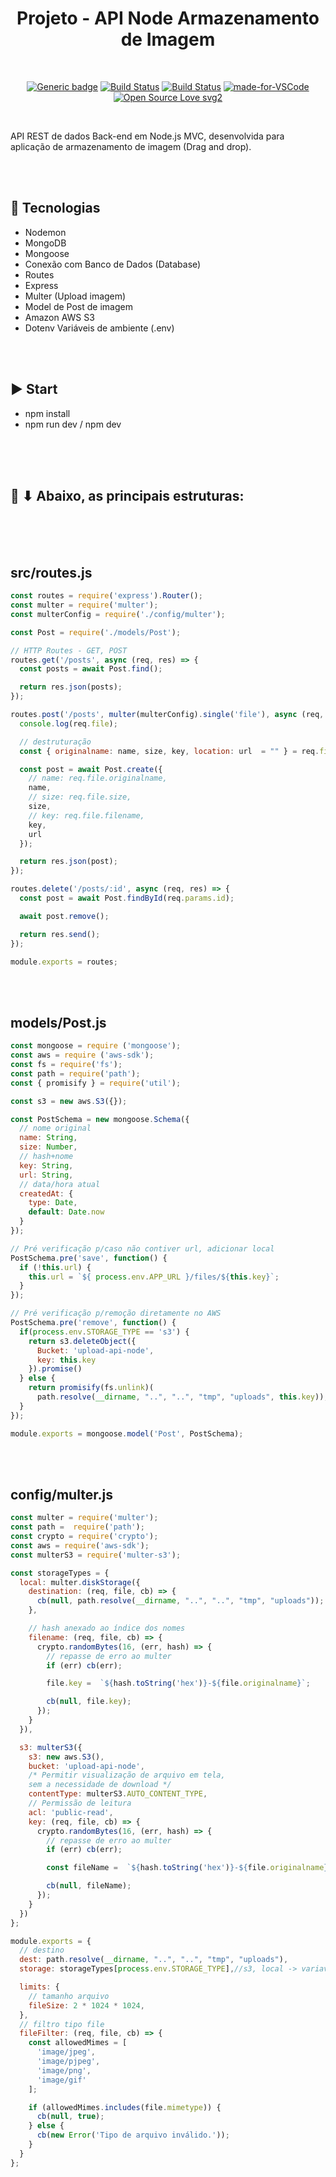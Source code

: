 <div align="center">

# Projeto - API Node Armazenamento de Imagem

</div>

<br>

<div align="center">

[![Generic badge](https://img.shields.io/badge/Made%20by-Renan%20Borba-purple.svg)](https://shields.io/) [![Build Status](https://img.shields.io/github/stars/RenanBorba/drag-n-drop.svg)](https://github.com/RenanBorba/drag-n-drop) [![Build Status](https://img.shields.io/github/forks/RenanBorba/drag-n-drop.svg)](https://github.com/RenanBorba/drag-n-drop) [![made-for-VSCode](https://img.shields.io/badge/Made%20for-VSCode-1f425f.svg)](https://code.visualstudio.com/) [![Open Source Love svg2](https://badges.frapsoft.com/os/v2/open-source.svg?v=103)](https://github.com/ellerbrock/open-source-badges/)

</div>

<br>

API REST de dados Back-end em Node.js MVC, desenvolvida para aplicação de armazenamento de imagem (Drag and drop).

<br><br>

## :rocket: Tecnologias
<ul>
  <li>Nodemon</li>
  <li>MongoDB</li>
  <li>Mongoose</li>
  <li>Conexão com Banco de Dados (Database)</li>
  <li>Routes</li>
  <li>Express</li>
  <li>Multer (Upload imagem)</li>
  <li>Model de Post de imagem</li>
  <li>Amazon AWS S3</li>
  <li>Dotenv Variáveis de ambiente (.env)</li>
</ul>

<br><br>

## :arrow_forward: Start
<ul>
  <li>npm install</li>
  <li>npm run dev / npm dev</li>
</ul>

<br><br><br>

## :mega: ⬇ Abaixo, as principais estruturas:

<br><br><br>
 
## src/routes.js
```js
const routes = require('express').Router();
const multer = require('multer');
const multerConfig = require('./config/multer');

const Post = require('./models/Post');

// HTTP Routes - GET, POST
routes.get('/posts', async (req, res) => {
  const posts = await Post.find();

  return res.json(posts);
});

routes.post('/posts', multer(multerConfig).single('file'), async (req, res) => {
  console.log(req.file);

  // destruturação
  const { originalname: name, size, key, location: url  = "" } = req.file;

  const post = await Post.create({
    // name: req.file.originalname,
    name,
    // size: req.file.size,
    size,
    // key: req.file.filename,
    key,
    url
  });

  return res.json(post);
});

routes.delete('/posts/:id', async (req, res) => {
  const post = await Post.findById(req.params.id);

  await post.remove();

  return res.send();
});

module.exports = routes;
```

<br><br>

## models/Post.js
```js
const mongoose = require ('mongoose');
const aws = require ('aws-sdk');
const fs = require('fs');
const path = require('path');
const { promisify } = require('util');

const s3 = new aws.S3({});

const PostSchema = new mongoose.Schema({
  // nome original
  name: String,
  size: Number,
  // hash+nome
  key: String,
  url: String,
  // data/hora atual
  createdAt: {
    type: Date,
    default: Date.now
  }
});

// Pré verificação p/caso não contiver url, adicionar local
PostSchema.pre('save', function() {
  if (!this.url) {
    this.url = `${ process.env.APP_URL }/files/${this.key}`;
  }
});

// Pré verificação p/remoção diretamente no AWS
PostSchema.pre('remove', function() {
  if(process.env.STORAGE_TYPE == 's3') {
    return s3.deleteObject({
      Bucket: 'upload-api-node',
      key: this.key
    }).promise()
  } else {
    return promisify(fs.unlink)(
      path.resolve(__dirname, "..", "..", "tmp", "uploads", this.key));
  }
});

module.exports = mongoose.model('Post', PostSchema);
```

<br><br>

## config/multer.js
```js
const multer = require('multer');
const path =  require('path');
const crypto = require('crypto');
const aws = require('aws-sdk');
const multerS3 = require('multer-s3');

const storageTypes = {
  local: multer.diskStorage({
    destination: (req, file, cb) => {
      cb(null, path.resolve(__dirname, "..", "..", "tmp", "uploads"));
    },

    // hash anexado ao índice dos nomes
    filename: (req, file, cb) => {
      crypto.randomBytes(16, (err, hash) => {
        // repasse de erro ao multer
        if (err) cb(err);

        file.key =  `${hash.toString('hex')}-${file.originalname}`;

        cb(null, file.key);
      });
    }
  }),

  s3: multerS3({
    s3: new aws.S3(),
    bucket: 'upload-api-node',
    /* Permitir visualização de arquivo em tela,
    sem a necessidade de download */
    contentType: multerS3.AUTO_CONTENT_TYPE,
    // Permissão de leitura
    acl: 'public-read',
    key: (req, file, cb) => {
      crypto.randomBytes(16, (err, hash) => {
        // repasse de erro ao multer
        if (err) cb(err);

        const fileName =  `${hash.toString('hex')}-${file.originalname}`;

        cb(null, fileName);
      });
    }
  })
};

module.exports = {
  // destino
  dest: path.resolve(__dirname, "..", "..", "tmp", "uploads"),
  storage: storageTypes[process.env.STORAGE_TYPE],//s3, local -> variaveis ambiente

  limits: {
    // tamanho arquivo
    fileSize: 2 * 1024 * 1024,
  },
  // filtro tipo file
  fileFilter: (req, file, cb) => {
    const allowedMimes = [
      'image/jpeg',
      'image/pjpeg',
      'image/png',
      'image/gif'
    ];

    if (allowedMimes.includes(file.mimetype)) {
      cb(null, true);
    } else {
      cb(new Error('Tipo de arquivo inválido.'));
    }
  }
};
```
